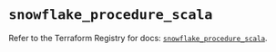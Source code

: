 # `snowflake_procedure_scala`

Refer to the Terraform Registry for docs: [`snowflake_procedure_scala`](https://registry.terraform.io/providers/snowflake-labs/snowflake/1.0.5/docs/resources/procedure_scala).
